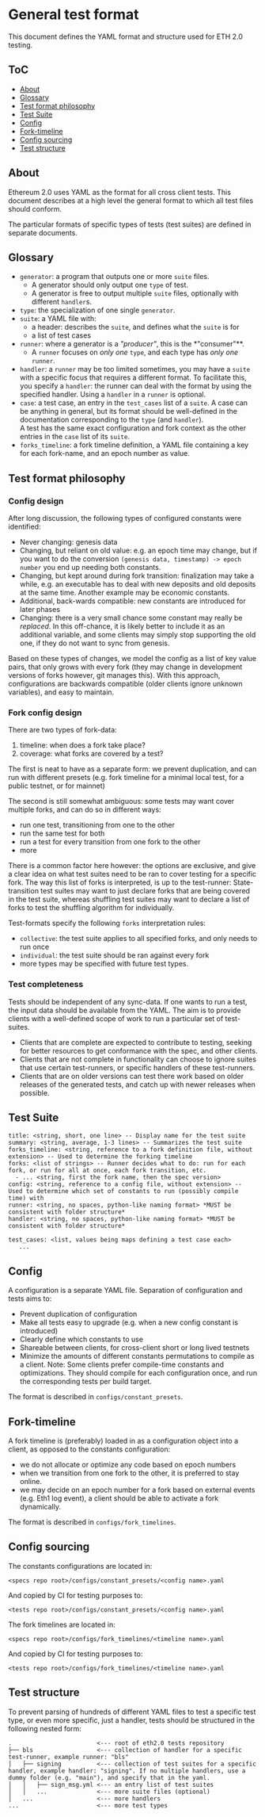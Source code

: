 # General test format

This document defines the YAML format and structure used for ETH 2.0 testing.

## ToC

* [About](#about)
* [Glossary](#glossary)
* [Test format philosophy](#test-format-philosophy)
* [Test Suite](#yaml-suite)
* [Config](#config)
* [Fork-timeline](#fork-timeline)
* [Config sourcing](#config-sourcing)
* [Test structure](#test-structure)

## About

Ethereum 2.0 uses YAML as the format for all cross client tests. This document describes at a high level the general format to which all test files should conform.

The particular formats of specific types of tests (test suites) are defined in separate documents.

## Glossary

- `generator`: a program that outputs one or more `suite` files.
  - A generator should only output one `type` of test.
  - A generator is free to output multiple `suite` files, optionally with different `handler`s.
- `type`: the specialization of one single `generator`.
- `suite`: a YAML file with:
  - a header: describes the `suite`, and defines what the `suite` is for
  - a list of test cases
- `runner`: where a generator is a *"producer"*, this is the *"consumer"**.
  - A `runner` focuses on *only one* `type`, and each type has *only one* `runner`.
- `handler`: a `runner` may be too limited sometimes, you may have a `suite` with a specific focus that requires a different format.
  To facilitate this, you specify a `handler`: the runner can deal with the format by using the specified handler.
  Using a `handler` in a `runner` is optional.
- `case`: a test case, an entry in the `test_cases` list of a `suite`. A case can be anything in general, 
  but its format should be well-defined in the documentation corresponding to the `type` (and `handler`).\
  A test has the same exact configuration and fork context as the other entries in the `case` list of its `suite`.
- `forks_timeline`: a fork timeline definition, a YAML file containing a key for each fork-name, and an epoch number as value.

## Test format philosophy

### Config design

After long discussion, the following types of configured constants were identified:
- Never changing: genesis data
- Changing, but reliant on old value: e.g. an epoch time may change, but if you want to do the conversion 
  `(genesis data, timestamp) -> epoch number` you end up needing both constants.
- Changing, but kept around during fork transition: finalization may take a while,
  e.g. an executable has to deal with new deposits and old deposits at the same time. Another example may be economic constants.
- Additional, back-wards compatible: new constants are introduced for later phases
- Changing: there is a very small chance some constant may really be *replaced*. 
  In this off-chance, it is likely better to include it as an additional variable,
  and some clients may simply stop supporting the old one, if they do not want to sync from genesis.

Based on these types of changes, we model the config as a list of key value pairs,
 that only grows with every fork (they may change in development versions of forks however, git manages this).
With this approach, configurations are backwards compatible (older clients ignore unknown variables), and easy to maintain.

### Fork config design

There are two types of fork-data:
1) timeline: when does a fork take place?
2) coverage: what forks are covered by a test?

The first is neat to have as a separate form: we prevent duplication, and can run with different presets
 (e.g. fork timeline for a minimal local test, for a public testnet, or for mainnet)

The second is still somewhat ambiguous: some tests may want cover multiple forks, and can do so in different ways:
- run one test, transitioning from one to the other
- run the same test for both
- run a test for every transition from one fork to the other
- more

There is a common factor here however: the options are exclusive, and give a clear idea on what test suites need to be ran to cover testing for a specific fork.
The way this list of forks is interpreted, is up to the test-runner:
State-transition test suites may want to just declare forks that are being covered in the test suite,
 whereas shuffling test suites may want to declare a list of forks to test the shuffling algorithm for individually.

Test-formats specify the following `forks` interpretation rules:

- `collective`: the test suite applies to all specified forks, and only needs to run once
- `individual`: the test suite should be ran against every fork
- more types may be specified with future test types.

### Test completeness

Tests should be independent of any sync-data. If one wants to run a test, the input data should be available from the YAML.
The aim is to provide clients with a well-defined scope of work to run a particular set of test-suites.

- Clients that are complete are expected to contribute to testing, seeking for better resources to get conformance with the spec, and other clients.
- Clients that are not complete in functionality can choose to ignore suites that use certain test-runners, or specific handlers of these test-runners.
- Clients that are on older versions can test there work based on older releases of the generated tests, and catch up with newer releases when possible.

## Test Suite

```
title: <string, short, one line> -- Display name for the test suite
summary: <string, average, 1-3 lines> -- Summarizes the test suite
forks_timeline: <string, reference to a fork definition file, without extension> -- Used to determine the forking timeline
forks: <list of strings> -- Runner decides what to do: run for each fork, or run for all at once, each fork transition, etc.
  - ... <string, first the fork name, then the spec version>
config: <string, reference to a config file, without extension> -- Used to determine which set of constants to run (possibly compile time) with
runner: <string, no spaces, python-like naming format> *MUST be consistent with folder structure*
handler: <string, no spaces, python-like naming format> *MUST be consistent with folder structure*

test_cases: <list, values being maps defining a test case each>
   ...

```

## Config

A configuration is a separate YAML file.
Separation of configuration and tests aims to:
- Prevent duplication of configuration
- Make all tests easy to upgrade (e.g. when a new config constant is introduced)
- Clearly define which constants to use
- Shareable between clients, for cross-client short or long lived testnets
- Minimize the amounts of different constants permutations to compile as a client.
  Note: Some clients prefer compile-time constants and optimizations.
  They should compile for each configuration once, and run the corresponding tests per build target.

The format is described in `configs/constant_presets`.


## Fork-timeline

A fork timeline is (preferably) loaded in as a configuration object into a client, as opposed to the constants configuration:
 - we do not allocate or optimize any code based on epoch numbers
 - when we transition from one fork to the other, it is preferred to stay online.
 - we may decide on an epoch number for a fork based on external events (e.g. Eth1 log event),
    a client should be able to activate a fork dynamically.

The format is described in `configs/fork_timelines`.

## Config sourcing

The constants configurations are located in:

```
<specs repo root>/configs/constant_presets/<config name>.yaml
```

And copied by CI for testing purposes to:

```
<tests repo root>/configs/constant_presets/<config name>.yaml
```


The fork timelines are located in:

```
<specs repo root>/configs/fork_timelines/<timeline name>.yaml
```

And copied by CI for testing purposes to:

```
<tests repo root>/configs/fork_timelines/<timeline name>.yaml
```

## Test structure

To prevent parsing of hundreds of different YAML files to test a specific test type, 
 or even more specific, just a handler, tests should be structured in the following nested form: 

```
.                        <--- root of eth2.0 tests repository
├── bls                  <--- collection of handler for a specific test-runner, example runner: "bls"
│   ├── signing          <--- collection of test suites for a specific handler, example handler: "signing". If no multiple handlers, use a dummy folder (e.g. "main"), and specify that in the yaml.
│   │   ├── sign_msg.yml <--- an entry list of test suites
│   │   ...              <--- more suite files (optional)
│   ...                  <--- more handlers
...                      <--- more test types
```
